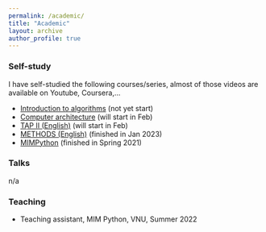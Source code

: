 ```yaml
---
permalink: /academic/
title: "Academic"
layout: archive
author_profile: true
---
```


### Self-study

I have self-studied the following courses/series, almost of those videos are available on Youtube, Coursera,...
- [Introduction to algorithms](https://ocw.mit.edu/courses/6-006-introduction-to-algorithms-spring-2020/pages/calendar/) (not yet start)
- [Computer architecture]() (will start in Feb)
- [TẠP II (English)](https://vuenglishclass.blogspot.com/) (will start in Feb)
- [METHODS (English)](https://vuenglishclass.blogspot.com/) (finished in Jan 2023)
- [MIMPython](https://mimpython.github.io/) (finished in Spring 2021)

### Talks
n/a


### Teaching
- Teaching assistant, MIM Python, VNU, Summer 2022

<!-- ### Undergraduate courses -->